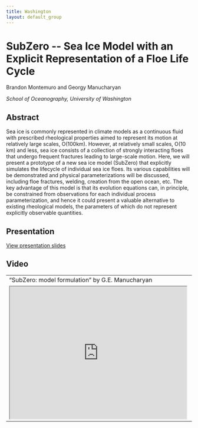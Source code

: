 ```yaml
---
title: Washington
layout: default_group
---
```

# SubZero -- Sea Ice Model with an Explicit Representation of a Floe Life Cycle

Brandon Montemuro and Georgy Manucharyan

<i>School of Oceanography, University of Washington</i>

## Abstract

Sea ice is commonly represented in climate models as a continuous fluid with prescribed rheological properties aimed to represent its motion at relatively large scales, O(100km). However, at relatively small scales, O(10 km) and less, sea ice consists of a collection of strongly interacting floes that undergo frequent fractures leading to large-scale motion. Here, we will present a prototype of a new sea ice model (SubZero) that explicitly simulates the lifecycle of individual sea ice floes. Its various capabilities will be demonstrated and physical parameterizations will be discussed, including floe fractures, welding, creation from the open ocean, etc. The key advantage of this model is that its evolution equations can, in principle, be constrained from observations for each individual process parameterization, and hence it could present a valuable alternative to existing rheological models, the parameters of which do not represent explicitly observable quantities.

## Presentation
<p><a href="https://drive.google.com/file/d/1wHxhpWG4sqSxX5Tb1clbAbE1OpXmhWUE/view?usp=sharing">View presentation slides</a></p>

## Video
<table>
    <tbody>
        <tr>
            <td align="left">
                “SubZero: model formulation” by G.E. Manucharyan 
            </td>
            <td align="left">
                “SubZero: process studies” by B.P. Montemuro
            </td>       
        </tr>
        <tr>
            <td align="left">
                <iframe src="https://drive.google.com/file/d/1hSK-yBnx-PHmxrB6rzIcewy-NhzPCeE1/preview" width="480" height="360"></iframe>
            </td>
            <td align="left">
              <iframe src="https://drive.google.com/file/d/1GFA_UFD6LJyAqyYUX6ymrvYfDdeSOeIC/preview" width="480" height="360"></iframe>
            </td>       
        </tr>
    </tbody>
</table>
